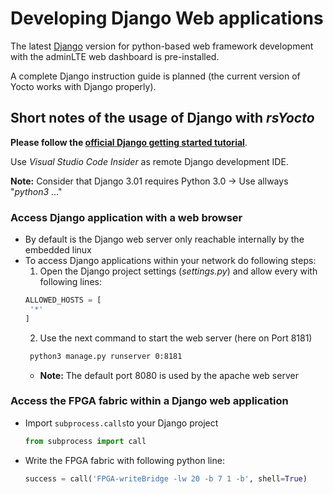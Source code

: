 # Developing Django Web applications

The latest [Django](https://www.djangoproject.com/) version for python-based web framework development with the adminLTE web dashboard is pre-installed.

A complete Django instruction guide is planned (the current version of Yocto works with Django properly).

## Short notes of the usage of Django with *rsYocto*

**Please follow the [official Django getting started tutorial](https://docs.djangoproject.com/en/3.0/intro/tutorial01/)**.

Use *Visual Studio Code Insider* as remote Django development IDE.

**Note:** Consider that Django 3.01 requires Python 3.0 -> Use allways "*python3* ..."

### Access Django application with a web browser
* By default is the Django web server only reachable internally by the embedded linux
* To access Django applications within your network do following steps:
  1. Open the Django project settings (*settings.py*) and allow every with following lines:
    ````python
    ALLOWED_HOSTS = [
     '*'
   ]
   ````
  2. Use the next command to start the web server (here on Port 8181)
  ````bash
   python3 manage.py runserver 0:8181
  ````
  * **Note:** The default port 8080 is used by the apache web server
  
  
### Access the FPGA fabric within a Django web application
* Import `subprocess.calls`to your Django project
  ````python
  from subprocess import call
  ````
* Write the FPGA fabric with following python line:
  ````python
  success = call('FPGA-writeBridge -lw 20 -b 7 1 -b', shell=True)
  ````
